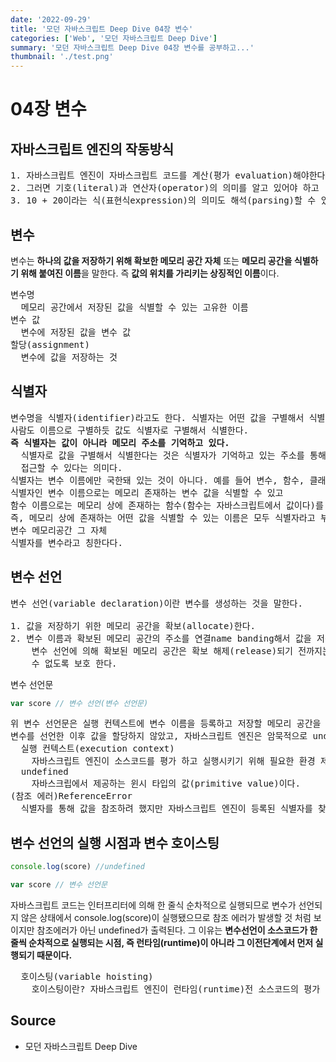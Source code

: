 ```yaml
---
date: '2022-09-29'
title: '모던 자바스크립트 Deep Dive 04장 변수'
categories: ['Web', '모던 자바스크립트 Deep Dive']
summary: '모던 자바스크립트 Deep Dive 04장 변수를 공부하고...'
thumbnail: './test.png'
---
```


# 04장 변수

## 자바스크립트 엔진의 작동방식

<pre>
1. 자바스크립트 엔진이 자바스크립트 코드를 계산(평가 evaluation)해야한다.
2. 그러면 기호(literal)과 연산자(operator)의 의미를 알고 있어야 하고
3. 10 + 20이라는 식(표현식expression)의 의미도 해석(parsing)할 수 있어야 한다.
</pre>

## 변수

변수는 **하나의 값을 저장하기 위해 확보한 메모리 공간 자체** 또는 **메모리 공간을 식별하기 위해 붙여진 이름**을 말한다. 즉 **값의 위치를 가리키는 상징적인 이름**이다.

<pre>
변수명
  메모리 공간에서 저장된 값을 식별할 수 있는 고유한 이름
변수 값
  변수에 저장된 값을 변수 값
할당(assignment)
  변수에 값을 저장하는 것
</pre>

## 식별자

<pre>
변수명을 식별자(identifier)라고도 한다. 식별자는 어떤 값을 구별해서 식별할 수 있는 고유한 이름을 말한다.
사람도 이름으로 구별하듯 값도 식별자로 구별해서 식별한다.
<b>즉 식별자는 값이 아니라 메모리 주소를 기억하고 있다.</b>
  식별자로 값을 구별해서 식별한다는 것은 식별자가 기억하고 있는 주소를 통해 메모리 공간에 저장된 값에
  접근할 수 있다는 의미다.
식별자는 변수 이름에만 국한돼 있는 것이 아니다. 예를 들어 변수, 함수, 클래스 등의 이름은 모두 식별자다.
식별자인 변수 이름으로는 메모리 존재하는 변수 값을 식별할 수 있고
함수 이름으로는 메모리 상에 존재하는 함수(함수는 자바스크립트에서 값이다)를 식별할 수 있다.
즉, 메모리 상에 존재하는 어떤 값을 식별할 수 있는 이름은 모두 식별자라고 부른
변수 메모리공간 그 자체
식별자를 변수라고 칭한다다.
</pre>

## 변수 선언

<pre>
변수 선언(variable declaration)이란 변수를 생성하는 것을 말한다.

1. 값을 저장하기 위한 메모리 공간을 확보(allocate)한다.
2. 변수 이름과 확보된 메모리 공간의 주소를 연결name banding해서 값을 저장할 수 있게 준비해준다.
    변수 선언에 의해 확보된 메모리 공간은 확보 해제(release)되기 전까지는 누구도 확보된 공간을 사용할 
    수 없도록 보호 한다.
</pre>

변수 선언문

```jsx
var score // 변수 선언(변수 선언문)
```

<pre>위 변수 선언문은 실행 컨텍스트에 변수 이름을 등록하고 저장할 메모리 공간을 확보한다.
변수를 선언한 이후 값을 할당하지 않았고, 자바스크립트 엔진은 암묵적으로 undefined를 할당해 초기화 된다.
  실행 컨텍스트(execution context)
    자바스크립트 엔진이 소스코드를 평가 하고 실행시키기 위해 필요한 환경 제공하고, 코드의 실행  결과를 실제로 관리하는 영역이다.
  undefined
    자바스크립에서 제공하는 윈시 타입의 값(primitive value)이다.
(참조 에러)ReferenceError
  식별자를 통해 값을 참조하려 했지만 자바스크립트 엔진이 등록된 식별자를 찾을 수 없을 때 발생하는 에러다.</pre>

## 변수 선언의 실행 시점과 변수 호이스팅

```jsx
console.log(score) //undefined

var score // 변수 선언문
```

자바스크립트 코드는 인터프리터에 의해 한 줄식 순차적으로 실행되므로 변수가 선언되지 않은 상태에서 console.log(score)이 실행됐으므로 참조 에러가 발생할 것 처럼 보이지만 참조에러가 아닌 undefined가 출력된다. 그 이유는 **변수선언이 소스코드가 한 줄씩 순차적으로 실행되는 시점, 즉 런타임(runtime)이 아니라 그 이전단계에서 먼저 실행되기 때문이다.**

<pre>
  호이스팅(variable hoisting)
    호이스팅이란? 자바스크립트 엔진이 런타임(runtime)전 소스코드의 평가 과정에서 변수 선언을 포함한 모든 선언문(변수 선언문, 함수 선언문), 식별자(변수, 함수, 클래스 등)을 소스코드에서 먼저 찾아내 실행시키는 것이다.
</pre>

## Source

- 모던 자바스크립트 Deep Dive
